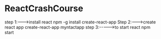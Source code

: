 # ReactCrashCourse

step 1:--->install react
npm -g install create-react-app
Step 2:--->create react app
create-react-app myntactapp
step 3:----->to start react
npm start
